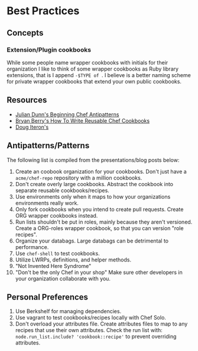 # Best Practices
## Concepts
### Extension/Plugin cookbooks
While some people name wrapper cookbooks with initials for their organization I like to think of some wrapper cookbooks as Ruby library extensions, that is I append `-$TYPE of `. I believe is a better naming scheme for private wrapper cookbooks that extend your own public cookbooks.

## Resources
* [Julian Dunn's Beginning Chef Antipatterns](http://www.opscode.com/blog/chefconf-talks/beginning-chef-antipatterns-julian-dunn/)
* [Bryan Berry's How To Write Reusable Chef Cookbooks](http://devopsanywhere.blogspot.com/2012/11/how-to-write-reusable-chef-cookbooks.html)
* [Doug Iteron's](http://dougireton.com/blog/2013/02/16/chef-cookbook-anti-patterns/)

## Antipatterns/Patterns
The following list is compiled from the presentations/blog posts below:

1. Create an coobook organization for your cookbooks. Don't just have a `acme/chef-repo` repository with a million cookbooks.
2. Don't create overly large cookbooks. Abstract the cookbook into separate reusable cookbooks/recipes.
3. Use environments only when it maps to how your organizations environments really work.
4. Only fork cookbooks when you intend to create pull requests. Create ORG wrapper cookbooks instead.
5. Run lists shouldn't be put in roles, mainly because they aren't versioned. Create a ORG-roles wrapper
cookbook, so that you can version "role recipes".
6. Organize your databags. Large databags can be detrimental to performance.
7. Use `chef-shell` to test cookbooks.
8. Utilize LWRPs, definitions, and helper methods.
9. "Not Invented Here Syndrome"
10. "Don't be the only Chef in your shop" Make sure other developers in your organization collaborate with you.

## Personal Preferences
1. Use Berkshelf for managing dependencies.
2. Use vagrant to test cookbooks/recipes locally with Chef Solo.
3. Don't overload your attributes file. Create attributes files to map to any recipes that use their own attributes.
Check the run list with: `node.run_list.include? 'cookbook::recipe'` to prevent overriding attributes.

